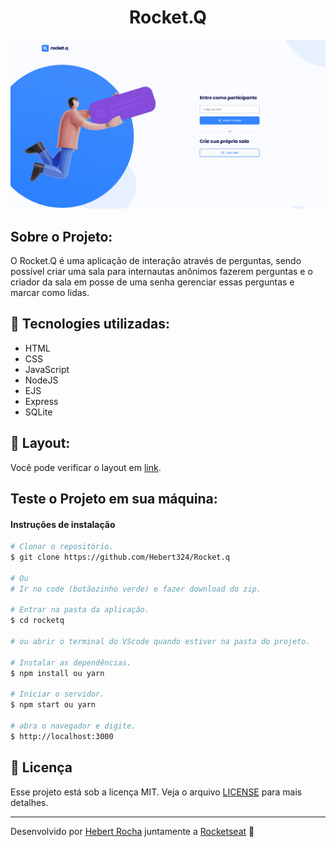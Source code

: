<h1 align="center">
  Rocket.Q
</h1>

<img alt="gif" src="https://github.com/Hebert324/Rocket.q/blob/main/gif/rocketq.gif">


## Sobre o Projeto:

O Rocket.Q é uma aplicação de interação através de perguntas, sendo possível criar uma sala para internautas anônimos fazerem perguntas e o criador da sala em posse de uma senha gerenciar essas perguntas e marcar como lidas.

## 🚀 Tecnologies utilizadas:

- HTML
- CSS
- JavaScript
- NodeJS
- EJS
- Express
- SQLite

## 🔖 Layout:

Você pode verificar o layout em [link](https://www.figma.com/file/v3w1iRz1PUlN1iaUdnRl7K/Roquet.q-%2302-(Copy)?node-id=159%3A1143&viewport=-5165%2C-1035%2C1.6507904529571533). 

## Teste o Projeto em sua máquina:

#### Instruções de instalação

```bash
# Clonar o repositório.
$ git clone https://github.com/Hebert324/Rocket.q

# Ou
# Ir no code (botãozinho verde) e fazer download do zip.

# Entrar na pasta da aplicação.
$ cd rocketq

# ou abrir o terminal do VScode quando estiver na pasta do projeto.

# Instalar as dependências.
$ npm install ou yarn

# Iniciar o servidor.
$ npm start ou yarn

# abra o navegador e digite.
$ http://localhost:3000
```

## :memo: Licença

Esse projeto está sob a licença MIT. Veja o arquivo [LICENSE](.github/LICENSE.md) para mais detalhes.

---

Desenvolvido por [Hebert Rocha](https://www.linkedin.com/in/hebert-rc/) juntamente a [Rocketseat](https://app.rocketseat.com.br/dashboard) :wave: 
